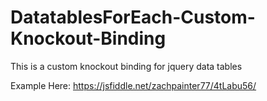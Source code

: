 # DatatablesForEach-Custom-Knockout-Binding
This is a custom knockout binding for jquery data tables

Example Here: https://jsfiddle.net/zachpainter77/4tLabu56/
